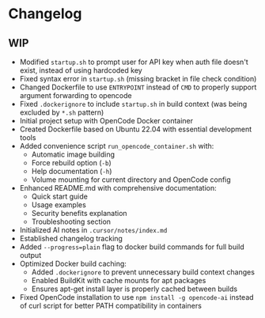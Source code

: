 # Changelog

## WIP

- Modified `startup.sh` to prompt user for API key when auth file doesn't exist, instead of using hardcoded key
- Fixed syntax error in `startup.sh` (missing bracket in file check condition)
- Changed Dockerfile to use `ENTRYPOINT` instead of `CMD` to properly support argument forwarding to opencode
- Fixed `.dockerignore` to include `startup.sh` in build context (was being excluded by `*.sh` pattern)
- Initial project setup with OpenCode Docker container
- Created Dockerfile based on Ubuntu 22.04 with essential development tools
- Added convenience script `run_opencode_container.sh` with:
  - Automatic image building
  - Force rebuild option (`-b`)
  - Help documentation (`-h`)
  - Volume mounting for current directory and OpenCode config
- Enhanced README.md with comprehensive documentation:
  - Quick start guide
  - Usage examples
  - Security benefits explanation
  - Troubleshooting section
- Initialized AI notes in `.cursor/notes/index.md`
- Established changelog tracking
- Added `--progress=plain` flag to docker build commands for full build output
- Optimized Docker build caching:
  - Added `.dockerignore` to prevent unnecessary build context changes
  - Enabled BuildKit with cache mounts for apt packages
  - Ensures apt-get install layer is properly cached between builds
- Fixed OpenCode installation to use `npm install -g opencode-ai` instead of curl script for better PATH compatibility in containers
